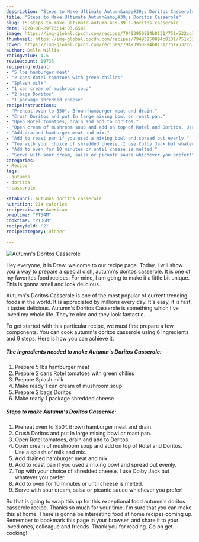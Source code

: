 ```yaml
---
description: "Steps to Make Ultimate Autumn&amp;#39;s Doritos Casserole"
title: "Steps to Make Ultimate Autumn&amp;#39;s Doritos Casserole"
slug: 15-steps-to-make-ultimate-autumn-and-39-s-doritos-casserole
date: 2020-08-29T23:14:03.658Z
image: https://img-global.cpcdn.com/recipes/79493950894b8131/751x532cq70/autumns-doritos-casserole-recipe-main-photo.jpg
thumbnail: https://img-global.cpcdn.com/recipes/79493950894b8131/751x532cq70/autumns-doritos-casserole-recipe-main-photo.jpg
cover: https://img-global.cpcdn.com/recipes/79493950894b8131/751x532cq70/autumns-doritos-casserole-recipe-main-photo.jpg
author: Della Willis
ratingvalue: 4.5
reviewcount: 19735
recipeingredient:
- "5 lbs hamburger meat"
- "2 cans Rotel tomatoes with green chilies"
- "Splash milk"
- "1 can cream of mushroom soup"
- "2 bags Doritos"
- "1 package shredded cheese"
recipeinstructions:
- "Preheat oven to 350°. Brown hamburger meat and drain."
- "Crush Doritos and put In large mixing bowl or roast pan."
- "Open Rotel tomatoes, drain and add to Doritos."
- "Open cream of mushroom soup and add on top of Rotel and Doritos. Use a splash of milk and mix."
- "Add drained hamburger meat and mix."
- "Add to roast pan if you used a mixing bowl and spread out evenly."
- "Top with your choice of shredded cheese. I use Colby Jack but whatever you prefer."
- "Add to oven for 10 minutes or until cheese is melted."
- "Serve with sour cream, salsa or picante sauce whichever you prefer!"
categories:
- Recipe
tags:
- autumns
- doritos
- casserole

katakunci: autumns doritos casserole 
nutrition: 214 calories
recipecuisine: American
preptime: "PT34M"
cooktime: "PT36M"
recipeyield: "2"
recipecategory: Dinner

---
```



![Autumn&#39;s Doritos Casserole](https://img-global.cpcdn.com/recipes/79493950894b8131/751x532cq70/autumns-doritos-casserole-recipe-main-photo.jpg)

Hey everyone, it is Drew, welcome to our recipe page. Today, I will show you a way to prepare a special dish, autumn&#39;s doritos casserole. It is one of my favorites food recipes. For mine, I am going to make it a little bit unique. This is gonna smell and look delicious.

Autumn&#39;s Doritos Casserole is one of the most popular of current trending foods in the world. It is appreciated by millions every day. It's easy, it is fast, it tastes delicious. Autumn&#39;s Doritos Casserole is something which I've loved my whole life. They're nice and they look fantastic.




To get started with this particular recipe, we must first prepare a few components. You can cook autumn&#39;s doritos casserole using 6 ingredients and 9 steps. Here is how you can achieve it.

<!--inarticleads1-->

##### The ingredients needed to make Autumn&#39;s Doritos Casserole:

1. Prepare 5 lbs hamburger meat
1. Prepare 2 cans Rotel tomatoes with green chilies
1. Prepare Splash milk
1. Make ready 1 can cream of mushroom soup
1. Prepare 2 bags Doritos
1. Make ready 1 package shredded cheese




<!--inarticleads2-->

##### Steps to make Autumn&#39;s Doritos Casserole:

1. Preheat oven to 350°. Brown hamburger meat and drain.
1. Crush Doritos and put In large mixing bowl or roast pan.
1. Open Rotel tomatoes, drain and add to Doritos.
1. Open cream of mushroom soup and add on top of Rotel and Doritos. Use a splash of milk and mix.
1. Add drained hamburger meat and mix.
1. Add to roast pan if you used a mixing bowl and spread out evenly.
1. Top with your choice of shredded cheese. I use Colby Jack but whatever you prefer.
1. Add to oven for 10 minutes or until cheese is melted.
1. Serve with sour cream, salsa or picante sauce whichever you prefer!




So that is going to wrap this up for this exceptional food autumn&#39;s doritos casserole recipe. Thanks so much for your time. I'm sure that you can make this at home. There is gonna be interesting food at home recipes coming up. Remember to bookmark this page in your browser, and share it to your loved ones, colleague and friends. Thank you for reading. Go on get cooking!
